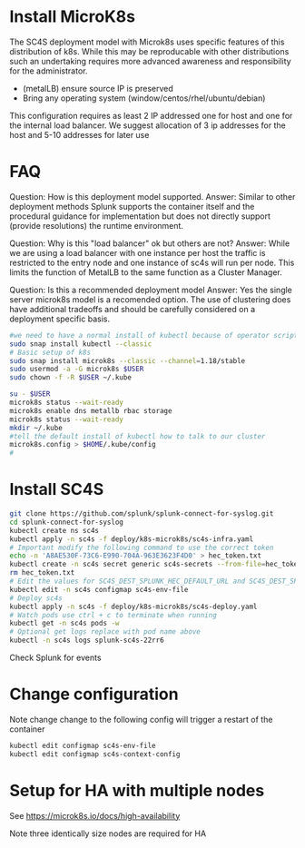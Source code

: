
# Install MicroK8s

The SC4S deployment model with Microk8s uses specific features of this distribution of k8s. 
While this may be reproducable with other distributions such an undertaking requires more advanced
awareness and responsibility for the administrator.

* (metalLB) ensure source IP is preserved
* Bring any operating system (window/centos/rhel/ubuntu/debian)

This configuration requires as least 2 IP addressed one for host and one for the internal load balancer. 
We suggest allocation of 3 ip addresses for the host and 5-10 addresses for later use

# FAQ

Question: How is this deployment model supported.
Answer: Similar to other deployment methods Splunk supports the container itself and the procedural guidance for implementation but does not directly support (provide resolutions) the runtime environment. 

Question: Why is this "load balancer" ok but others are not?
Answer: While we are using a load balancer with one instance per host the traffic is restricted
to the entry node and one instance of sc4s will run per node. This limits the function of MetalLB to 
the same function as a Cluster Manager.

Question: Is this a recommended deployment model
Answer: Yes the single server microk8s model is a recomended option. The use of clustering does have additional tradeoffs and should be carefully considered on a deployment specific basis.

```bash
#we need to have a normal install of kubectl because of operator scripts
sudo snap install kubectl --classic 
# Basic setup of k8s
sudo snap install microk8s --classic --channel=1.18/stable
sudo usermod -a -G microk8s $USER
sudo chown -f -R $USER ~/.kube

su - $USER
microk8s status --wait-ready
microk8s enable dns metallb rbac storage
microk8s status --wait-ready
mkdir ~/.kube
#tell the default install of kubectl how to talk to our cluster
microk8s.config > $HOME/.kube/config
#
```

# Install SC4S

```bash
git clone https://github.com/splunk/splunk-connect-for-syslog.git
cd splunk-connect-for-syslog
kubectl create ns sc4s
kubectl apply -n sc4s -f deploy/k8s-microk8s/sc4s-infra.yaml
# Important modify the following command to use the correct token
echo -n 'A8AE530F-73C6-E990-704A-963E3623F4D0' > hec_token.txt
kubectl create -n sc4s secret generic sc4s-secrets --from-file=hec_token=./hec_token.txt
rm hec_token.txt
# Edit the values for SC4S_DEST_SPLUNK_HEC_DEFAULT_URL and SC4S_DEST_SPLUNK_HEC_DEFAULT_TLS_VERIFY
kubectl edit -n sc4s configmap sc4s-env-file 
# Deploy sc4s
kubectl apply -n sc4s -f deploy/k8s-microk8s/sc4s-deploy.yaml
# Watch pods use ctrl + c to terminate when running
kubectl get -n sc4s pods -w
# Optional get logs replace with pod name above
kubectl -n sc4s logs splunk-sc4s-22rr6  
```

Check Splunk for events

# Change configuration

Note change change to the following config will trigger a restart of the container

```bash
kubectl edit configmap sc4s-env-file
kubectl edit configmap sc4s-context-config
```

# Setup for HA with multiple nodes

See https://microk8s.io/docs/high-availability

Note three identically size nodes are required for HA